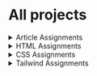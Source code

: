# All projects

<details>
    <summary>Article Assignments</summary>
    
</details>

<details>
    <summary>HTML Assignments</summary>
    <a href="https://jaymalde.github.io/Full-Stack-JavaScript-Bootcamp-2.0/HTML-Assignments/Assignment-1-Table/table-assignment.html">Assignment 1 - Table</a><br>
    <a href="https://jaymalde.github.io/Full-Stack-JavaScript-Bootcamp-2.0/HTML-Assignments/Assignment-2-Iframe/iframe-assignment.html">Assignment 2 - IFrame</a><br>
    <a href="https://jaymalde.github.io/Full-Stack-JavaScript-Bootcamp-2.0/HTML-Assignments/Assignment-3-AudioVideo/media.html">Assignment 3 - Audio & Video</a><br>
</details>

<details>
    <summary>CSS Assignments</summary>
    <a href="https://jaymalde.github.io/Full-Stack-JavaScript-Bootcamp-2.0/CSS-Assignments/Project-1-Calm/index.html">Assignment 1 - Calm</a><br>
    <a href="https://jaymalde.github.io/Full-Stack-JavaScript-Bootcamp-2.0/CSS-Assignments/Project-2-Medifine/index.html">Assignment 2 - Medifine</a><br>
    <a href="https://jaymalde.github.io/Full-Stack-JavaScript-Bootcamp-2.0//CSS-Assignments/Project-3-Justice/index.html">Assignment 3 - Justice</a><br>
    <a href="https://jaymalde.github.io/Full-Stack-JavaScript-Bootcamp-2.0/CSS-Assignments/Project-4-SEO-Master/index.html">Assignment 4 - SEO Master</a><br>
    <a href="https://jaymalde.github.io/Full-Stack-JavaScript-Bootcamp-2.0/CSS-Assignments/Project-5-Crypto-Market/index.html">Assignment 5 - Crypto Market</a><br>
    <a href="https://jaymalde.github.io/Full-Stack-JavaScript-Bootcamp-2.0/CSS-Assignments/Project-6-Fashion-Hub/index.html">Assignment 6 - Fashion Hub</a><br>
    <a href="https://jaymalde.github.io/Full-Stack-JavaScript-Bootcamp-2.0/CSS-Assignments/Project-7-Credit-Card-Landing-Page/index.html">Assignment 7 - Credit Card Landing Page</a><br>
    <a href="https://jaymalde.github.io/Full-Stack-JavaScript-Bootcamp-2.0/CSS-Assignments/Project-8-Hosting-Landing-Page/index.html">Assignment 8 - Hosting Landing Page</a><br>
    <a href="https://jaymalde.github.io/Full-Stack-JavaScript-Bootcamp-2.0/CSS-Assignments/Project-9-Gaming-Landing-Page/index.html">Assignment 9 - Gaming Landing Page</a><br>
    <a href="https://jaymalde.github.io/Full-Stack-JavaScript-Bootcamp-2.0/CSS-Assignments/Project-10-Real-Estate-Landing-Page/index.html">Assignment 10 - Real Estate Landing Page</a><br>
    <a href="https://jaymalde.github.io/Full-Stack-JavaScript-Bootcamp-2.0/CSS-Assignments/Project-11-Beats-Landing-Page/index.html">Assignment 11 - Beats Landing Page</a><br>
    <a href="https://jaymalde.github.io/Full-Stack-JavaScript-Bootcamp-2.0/CSS-Assignments/Project-12-Analyst-Landing-Page/index.html">Assignment 12 - Analyst Landing Page</a><br>
</details>

<details>
    <summary>Tailwind Assignments</summary>
    <a href="https://jaymalde.github.io/Full-Stack-JavaScript-Bootcamp-2.0/Tailwind-Assignments/VSCode-Clone/index.html">Assignment 1 - VS Code Clone</a><br>
</details>